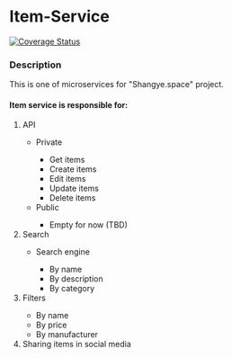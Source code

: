 # Item-Service
[![Coverage Status](https://coveralls.io/repos/github/Shangye-space/Item-Service/badge.svg?branch=master)](https://coveralls.io/github/Shangye-space/Item-Service?branch=master)

### Description
This is one of microservices for "Shangye.space" project. 

<h4>Item service is responsible for:</h4>
<ol>
    <li>API</li>
        <ul>
            <li>Private</li>
            <ul>
                <li>Get items</li>
                <li>Create items</li>
                <li>Edit items</li>
                <li>Update items</li>
                <li>Delete items</li>
            </ul>
            <li>Public</li>
                <ul>
                    <li>Empty for now (TBD)</li>
                </ul>
        </ul>
    <li>Search</li>
        <ul>
            <li>Search engine</li> 
            <ul>
                <li>By name</li> 
                <li>By description</li>
                <li>By category</li>
            </ul>  
        </ul>
    <li>Filters</li>
        <ul>
            <li>By name</li>
            <li>By price</li>
            <li>By manufacturer</li>
        </ul>
    <li>Sharing items in social media</li>
</<li>
